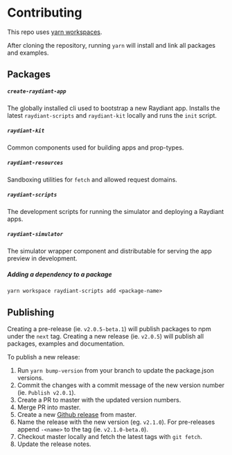 # Contributing

This repo uses [yarn workspaces](https://yarnpkg.com/lang/en/docs/workspaces/).

After cloning the repository, running `yarn` will install and link all packages and examples.

## Packages

##### `create-raydiant-app`

The globally installed cli used to bootstrap a new Raydiant app. Installs the latest `raydiant-scripts` and `raydiant-kit` locally and runs the `init` script.

##### `raydiant-kit`

Common components used for building apps and prop-types.

##### `raydiant-resources`

Sandboxing utilities for `fetch` and allowed request domains.

##### `raydiant-scripts`

The development scripts for running the simulator and deploying a Raydiant apps.

##### `raydiant-simulator`

The simulator wrapper component and distributable for serving the app preview in development.

##### Adding a dependency to a package

`yarn workspace raydiant-scripts add <package-name>`

## Publishing

Creating a pre-release (ie. `v2.0.5-beta.1`) will publish packages to npm under the `next` tag. Creating a new release (ie. `v2.0.5`) will publish all packages, examples and documentation.

To publish a new release:

1.  Run `yarn bump-version` from your branch to update the package.json versions.
2.  Commit the changes with a commit message of the new version number (ie. `Publish v2.0.1`).
3.  Create a PR to master with the updated version numbers.
4.  Merge PR into master.
5.  Create a new [Github release](https://github.com/mirainc/raydiant-kit/releases) from master.
6.  Name the release with the new version (eg. `v2.1.0`). For pre-releases append `-<name>` to the tag (ie. `v2.1.0-beta.0`).
7.  Checkout master locally and fetch the latest tags with `git fetch`.
8.  Update the release notes.
